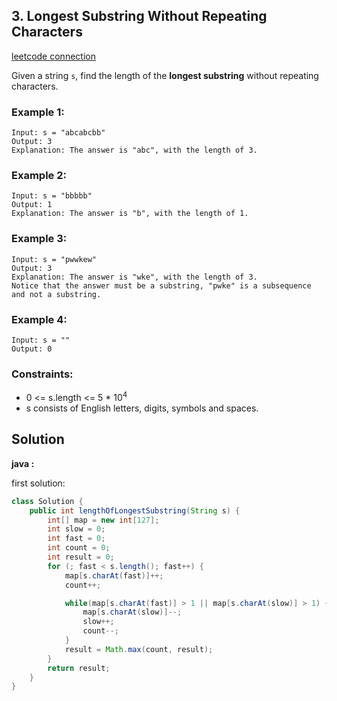 ## 3. Longest Substring Without Repeating Characters

[leetcode connection](https://leetcode.com/problems/longest-substring-without-repeating-characters/)

Given a string `s`, find the length of the **longest substring** without repeating characters.

### Example 1:
```
Input: s = "abcabcbb"
Output: 3
Explanation: The answer is "abc", with the length of 3.
```

### Example 2:
```
Input: s = "bbbbb"
Output: 1
Explanation: The answer is "b", with the length of 1.
```

### Example 3:
```
Input: s = "pwwkew"
Output: 3
Explanation: The answer is "wke", with the length of 3.
Notice that the answer must be a substring, "pwke" is a subsequence and not a substring.
```

### Example 4:
```
Input: s = ""
Output: 0
```

### Constraints:

* 0 <= s.length <= 5 * 10<sup>4</sup>
* s consists of English letters, digits, symbols and spaces.

## Solution

**java :**

first solution:
```java
class Solution {
    public int lengthOfLongestSubstring(String s) {
        int[] map = new int[127];
        int slow = 0;
        int fast = 0;
        int count = 0;
        int result = 0;
        for (; fast < s.length(); fast++) {
            map[s.charAt(fast)]++;
            count++;

            while(map[s.charAt(fast)] > 1 || map[s.charAt(slow)] > 1) {
                map[s.charAt(slow)]--;
                slow++;
                count--;
            }
            result = Math.max(count, result);
        }
        return result;
    }
}
```